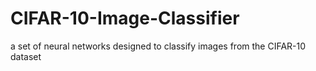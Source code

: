 # CIFAR-10-Image-Classifier
a set of neural networks designed to classify images from the CIFAR-10 dataset
